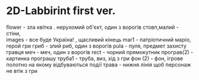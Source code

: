 # 2D-Labbirint first ver.
flower - зла квітка . нерухомий об'єкт, один з ворогів
стовп,малий - стіни,  
images - все буде Україна! , щасливий кінець
mar1 - патріотичний маріо, герой гри
гриб - злий риб, один з ворогів
pula - пуля, предмет захисту гравця
меч - меч, один з ворогів
rect - чорний прямокутник
програв(2) - картинка програшу
труба1 - труба, виз, хід з гри 
фон (2) - фон, ігрове полотно на якому відбуваються події
трава - нижня лінія щоб персонаж не втік з гри
